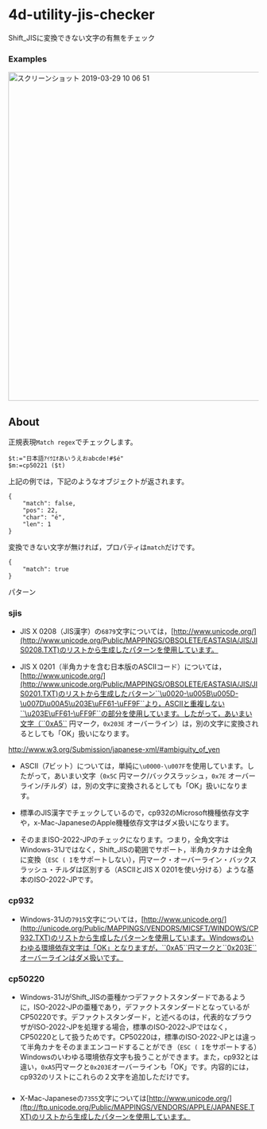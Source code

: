 # 4d-utility-jis-checker
Shift_JISに変換できない文字の有無をチェック

### Examples

<img width="660" alt="スクリーンショット 2019-03-29 10 06 51" src="https://user-images.githubusercontent.com/1725068/55202443-ca60c180-520a-11e9-92f7-d0cb60ce0bc8.png">

## About

正規表現``Match regex``でチェックします。 

```
$t:="日本語ｱｲｳｴｵあいうえおabcde!#$é"
$m:=cp50221 ($t)
```

上記の例では，下記のようなオブジェクトが返されます。

```
{
	"match": false,
	"pos": 22,
	"char": "é",
	"len": 1
}
```

変換できない文字が無ければ，プロパティは``match``だけです。

```
{
	"match": true
}
```

パターン

### sjis

* JIS X 0208（JIS漢字）の``6879``文字については，[http://www.unicode.org/](http://www.unicode.org/Public/MAPPINGS/OBSOLETE/EASTASIA/JIS/JIS0208.TXT)のリストから生成したパターンを使用しています。

* JIS X 0201（半角カナを含む日本版のASCIIコード）については，[http://www.unicode.org/](http://www.unicode.org/Public/MAPPINGS/OBSOLETE/EASTASIA/JIS/JIS0201.TXT)のリストから生成したバターン``\u0020-\u005B\u005D-\u007D\u00A5\u203E\uFF61-\uFF9F``より，ASCIIと重複しない``\u203E\uFF61-\uFF9F``の部分を使用しています。したがって，あいまい文字（``0xA5`` 円マーク，``0x203E`` オーバーライン）は，別の文字に変換されるとしても「OK」扱いになります。

http://www.w3.org/Submission/japanese-xml/#ambiguity_of_yen

* ASCII（7ビット）については，単純に``\u0000-\u007F``を使用しています。したがって，あいまい文字（``0x5C`` 円マーク/バックスラッシュ，``0x7E`` オーバーライン/チルダ）は，別の文字に変換されるとしても「OK」扱いになります。

* 標準のJIS漢字でチェックしているので，cp932のMicrosoft機種依存文字や，x-Mac-JapaneseのApple機種依存文字はダメ扱いになります。

* そのままISO-2022-JPのチェックになります。つまり，全角文字はWindows-31Jではなく，Shift_JISの範囲でサポート，半角カタカナは全角に変換（``ESC ( I``をサポートしない），円マーク・オーバーライン・バックスラッシュ・チルダは区別する（ASCIIとJIS X 0201を使い分ける）ような基本のISO-2022-JPです。

### cp932

* Windows-31Jの``7915``文字については，[http://www.unicode.org/](http://unicode.org/Public/MAPPINGS/VENDORS/MICSFT/WINDOWS/CP932.TXT)のリストから生成したパターンを使用しています。Windowsのいわゆる環境依存文字は「OK」となりますが，``0xA5``円マークと``0x203E``オーバーラインはダメ扱いです。

### cp50220

* Windows-31JがShift_JISの亜種かつデファクトスタンダードであるように，ISO-2022-JPの亜種であり，デファクトスタンダードとなっているがCP50220です。デファクトスタンダード，と述べるのは，代表的なブラウザがISO-2022-JPを処理する場合，標準のISO-2022-JPではなく，CP50220として扱うためです。CP50220は，標準のISO-2022-JPとは違って半角カナをそのままエンコードすることができ（``ESC ( I``をサポートする）Windowsのいわゆる環境依存文字も扱うことができます。また，cp932とは違い，``0xA5``円マークと``0x203E``オーバーラインも「OK」です。内容的には，cp932のリストにこれらの２文字を追加しただけです。

### 

* X-Mac-Japaneseの``7355``文字については[http://www.unicode.org/](ftp://ftp.unicode.org/Public/MAPPINGS/VENDORS/APPLE/JAPANESE.TXT)のリストから生成したパターンを使用しています。
